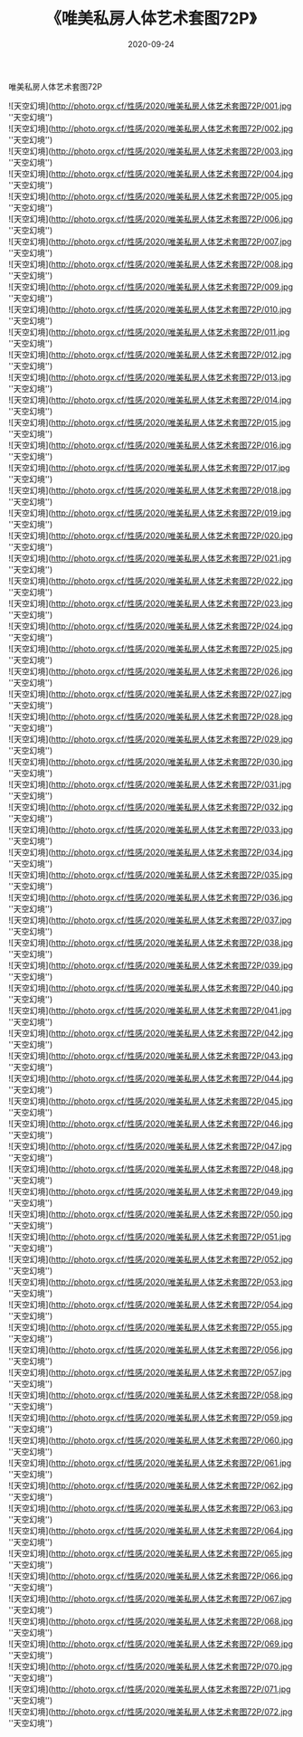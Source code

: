 ﻿---
layout: post
title:  《唯美私房人体艺术套图72P》
date:   2020-09-24
img: http://photo.orgx.cf/性感/2020/唯美私房人体艺术套图72P/000.jpg
tags: [美女, 性感, 泳衣]
---

唯美私房人体艺术套图72P



![天空幻境](http://photo.orgx.cf/性感/2020/唯美私房人体艺术套图72P/001.jpg ''天空幻境'') <br>
![天空幻境](http://photo.orgx.cf/性感/2020/唯美私房人体艺术套图72P/002.jpg ''天空幻境'') <br>
![天空幻境](http://photo.orgx.cf/性感/2020/唯美私房人体艺术套图72P/003.jpg ''天空幻境'') <br>
![天空幻境](http://photo.orgx.cf/性感/2020/唯美私房人体艺术套图72P/004.jpg ''天空幻境'') <br>
![天空幻境](http://photo.orgx.cf/性感/2020/唯美私房人体艺术套图72P/005.jpg ''天空幻境'') <br>
![天空幻境](http://photo.orgx.cf/性感/2020/唯美私房人体艺术套图72P/006.jpg ''天空幻境'') <br>
![天空幻境](http://photo.orgx.cf/性感/2020/唯美私房人体艺术套图72P/007.jpg ''天空幻境'') <br>
![天空幻境](http://photo.orgx.cf/性感/2020/唯美私房人体艺术套图72P/008.jpg ''天空幻境'') <br>
![天空幻境](http://photo.orgx.cf/性感/2020/唯美私房人体艺术套图72P/009.jpg ''天空幻境'') <br>
![天空幻境](http://photo.orgx.cf/性感/2020/唯美私房人体艺术套图72P/010.jpg ''天空幻境'') <br>
![天空幻境](http://photo.orgx.cf/性感/2020/唯美私房人体艺术套图72P/011.jpg ''天空幻境'') <br>
![天空幻境](http://photo.orgx.cf/性感/2020/唯美私房人体艺术套图72P/012.jpg ''天空幻境'') <br>
![天空幻境](http://photo.orgx.cf/性感/2020/唯美私房人体艺术套图72P/013.jpg ''天空幻境'') <br>
![天空幻境](http://photo.orgx.cf/性感/2020/唯美私房人体艺术套图72P/014.jpg ''天空幻境'') <br>
![天空幻境](http://photo.orgx.cf/性感/2020/唯美私房人体艺术套图72P/015.jpg ''天空幻境'') <br>
![天空幻境](http://photo.orgx.cf/性感/2020/唯美私房人体艺术套图72P/016.jpg ''天空幻境'') <br>
![天空幻境](http://photo.orgx.cf/性感/2020/唯美私房人体艺术套图72P/017.jpg ''天空幻境'') <br>
![天空幻境](http://photo.orgx.cf/性感/2020/唯美私房人体艺术套图72P/018.jpg ''天空幻境'') <br>
![天空幻境](http://photo.orgx.cf/性感/2020/唯美私房人体艺术套图72P/019.jpg ''天空幻境'') <br>
![天空幻境](http://photo.orgx.cf/性感/2020/唯美私房人体艺术套图72P/020.jpg ''天空幻境'') <br>
![天空幻境](http://photo.orgx.cf/性感/2020/唯美私房人体艺术套图72P/021.jpg ''天空幻境'') <br>
![天空幻境](http://photo.orgx.cf/性感/2020/唯美私房人体艺术套图72P/022.jpg ''天空幻境'') <br>
![天空幻境](http://photo.orgx.cf/性感/2020/唯美私房人体艺术套图72P/023.jpg ''天空幻境'') <br>
![天空幻境](http://photo.orgx.cf/性感/2020/唯美私房人体艺术套图72P/024.jpg ''天空幻境'') <br>
![天空幻境](http://photo.orgx.cf/性感/2020/唯美私房人体艺术套图72P/025.jpg ''天空幻境'') <br>
![天空幻境](http://photo.orgx.cf/性感/2020/唯美私房人体艺术套图72P/026.jpg ''天空幻境'') <br>
![天空幻境](http://photo.orgx.cf/性感/2020/唯美私房人体艺术套图72P/027.jpg ''天空幻境'') <br>
![天空幻境](http://photo.orgx.cf/性感/2020/唯美私房人体艺术套图72P/028.jpg ''天空幻境'') <br>
![天空幻境](http://photo.orgx.cf/性感/2020/唯美私房人体艺术套图72P/029.jpg ''天空幻境'') <br>
![天空幻境](http://photo.orgx.cf/性感/2020/唯美私房人体艺术套图72P/030.jpg ''天空幻境'') <br>
![天空幻境](http://photo.orgx.cf/性感/2020/唯美私房人体艺术套图72P/031.jpg ''天空幻境'') <br>
![天空幻境](http://photo.orgx.cf/性感/2020/唯美私房人体艺术套图72P/032.jpg ''天空幻境'') <br>
![天空幻境](http://photo.orgx.cf/性感/2020/唯美私房人体艺术套图72P/033.jpg ''天空幻境'') <br>
![天空幻境](http://photo.orgx.cf/性感/2020/唯美私房人体艺术套图72P/034.jpg ''天空幻境'') <br>
![天空幻境](http://photo.orgx.cf/性感/2020/唯美私房人体艺术套图72P/035.jpg ''天空幻境'') <br>
![天空幻境](http://photo.orgx.cf/性感/2020/唯美私房人体艺术套图72P/036.jpg ''天空幻境'') <br>
![天空幻境](http://photo.orgx.cf/性感/2020/唯美私房人体艺术套图72P/037.jpg ''天空幻境'') <br>
![天空幻境](http://photo.orgx.cf/性感/2020/唯美私房人体艺术套图72P/038.jpg ''天空幻境'') <br>
![天空幻境](http://photo.orgx.cf/性感/2020/唯美私房人体艺术套图72P/039.jpg ''天空幻境'') <br>
![天空幻境](http://photo.orgx.cf/性感/2020/唯美私房人体艺术套图72P/040.jpg ''天空幻境'') <br>
![天空幻境](http://photo.orgx.cf/性感/2020/唯美私房人体艺术套图72P/041.jpg ''天空幻境'') <br>
![天空幻境](http://photo.orgx.cf/性感/2020/唯美私房人体艺术套图72P/042.jpg ''天空幻境'') <br>
![天空幻境](http://photo.orgx.cf/性感/2020/唯美私房人体艺术套图72P/043.jpg ''天空幻境'') <br>
![天空幻境](http://photo.orgx.cf/性感/2020/唯美私房人体艺术套图72P/044.jpg ''天空幻境'') <br>
![天空幻境](http://photo.orgx.cf/性感/2020/唯美私房人体艺术套图72P/045.jpg ''天空幻境'') <br>
![天空幻境](http://photo.orgx.cf/性感/2020/唯美私房人体艺术套图72P/046.jpg ''天空幻境'') <br>
![天空幻境](http://photo.orgx.cf/性感/2020/唯美私房人体艺术套图72P/047.jpg ''天空幻境'') <br>
![天空幻境](http://photo.orgx.cf/性感/2020/唯美私房人体艺术套图72P/048.jpg ''天空幻境'') <br>
![天空幻境](http://photo.orgx.cf/性感/2020/唯美私房人体艺术套图72P/049.jpg ''天空幻境'') <br>
![天空幻境](http://photo.orgx.cf/性感/2020/唯美私房人体艺术套图72P/050.jpg ''天空幻境'') <br>
![天空幻境](http://photo.orgx.cf/性感/2020/唯美私房人体艺术套图72P/051.jpg ''天空幻境'') <br>
![天空幻境](http://photo.orgx.cf/性感/2020/唯美私房人体艺术套图72P/052.jpg ''天空幻境'') <br>
![天空幻境](http://photo.orgx.cf/性感/2020/唯美私房人体艺术套图72P/053.jpg ''天空幻境'') <br>
![天空幻境](http://photo.orgx.cf/性感/2020/唯美私房人体艺术套图72P/054.jpg ''天空幻境'') <br>
![天空幻境](http://photo.orgx.cf/性感/2020/唯美私房人体艺术套图72P/055.jpg ''天空幻境'') <br>
![天空幻境](http://photo.orgx.cf/性感/2020/唯美私房人体艺术套图72P/056.jpg ''天空幻境'') <br>
![天空幻境](http://photo.orgx.cf/性感/2020/唯美私房人体艺术套图72P/057.jpg ''天空幻境'') <br>
![天空幻境](http://photo.orgx.cf/性感/2020/唯美私房人体艺术套图72P/058.jpg ''天空幻境'') <br>
![天空幻境](http://photo.orgx.cf/性感/2020/唯美私房人体艺术套图72P/059.jpg ''天空幻境'') <br>
![天空幻境](http://photo.orgx.cf/性感/2020/唯美私房人体艺术套图72P/060.jpg ''天空幻境'') <br>
![天空幻境](http://photo.orgx.cf/性感/2020/唯美私房人体艺术套图72P/061.jpg ''天空幻境'') <br>
![天空幻境](http://photo.orgx.cf/性感/2020/唯美私房人体艺术套图72P/062.jpg ''天空幻境'') <br>
![天空幻境](http://photo.orgx.cf/性感/2020/唯美私房人体艺术套图72P/063.jpg ''天空幻境'') <br>
![天空幻境](http://photo.orgx.cf/性感/2020/唯美私房人体艺术套图72P/064.jpg ''天空幻境'') <br>
![天空幻境](http://photo.orgx.cf/性感/2020/唯美私房人体艺术套图72P/065.jpg ''天空幻境'') <br>
![天空幻境](http://photo.orgx.cf/性感/2020/唯美私房人体艺术套图72P/066.jpg ''天空幻境'') <br>
![天空幻境](http://photo.orgx.cf/性感/2020/唯美私房人体艺术套图72P/067.jpg ''天空幻境'') <br>
![天空幻境](http://photo.orgx.cf/性感/2020/唯美私房人体艺术套图72P/068.jpg ''天空幻境'') <br>
![天空幻境](http://photo.orgx.cf/性感/2020/唯美私房人体艺术套图72P/069.jpg ''天空幻境'') <br>
![天空幻境](http://photo.orgx.cf/性感/2020/唯美私房人体艺术套图72P/070.jpg ''天空幻境'') <br>
![天空幻境](http://photo.orgx.cf/性感/2020/唯美私房人体艺术套图72P/071.jpg ''天空幻境'') <br>
![天空幻境](http://photo.orgx.cf/性感/2020/唯美私房人体艺术套图72P/072.jpg ''天空幻境'') <br>